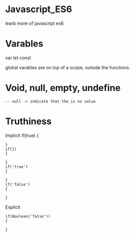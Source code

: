 # Javascript_ES6
learb more of javascript es6

# Varables
var 
let 
const

global varables
are on top of a scope, outside the functions.

# Void, null, empty, undefine
    -- null -> indicate that the is no value

# Truthiness 

Implicit
    if(true)
    {

    }
    if(1)
    {

    }
    if('true')
    {

    }
    if('false')
    {

    }

Explicit

    if(Boolean('false'))
    {

    }

